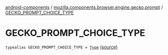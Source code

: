 [android-components](../index.md) / [mozilla.components.browser.engine.gecko.prompt](index.md) / [GECKO_PROMPT_CHOICE_TYPE](./-g-e-c-k-o_-p-r-o-m-p-t_-c-h-o-i-c-e_-t-y-p-e.md)

# GECKO_PROMPT_CHOICE_TYPE

`typealias GECKO_PROMPT_CHOICE_TYPE = `[`Type`](https://mozilla.github.io/geckoview/javadoc/mozilla-central/org/mozilla/geckoview/GeckoSession/PromptDelegate/ChoicePrompt/Type.html) [(source)](https://github.com/mozilla-mobile/android-components/blob/master/components/browser/engine-gecko-beta/src/main/java/mozilla/components/browser/engine/gecko/prompt/GeckoPromptDelegate.kt#L43)